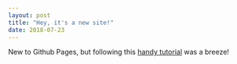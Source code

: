 ```yaml
---
layout: post
title: "Hey, it's a new site!"
date: 2018-07-23
---
```


New to Github Pages, but following this [handy tutorial](http://jmcglone.com/guides/github-pages/) was a breeze! 
